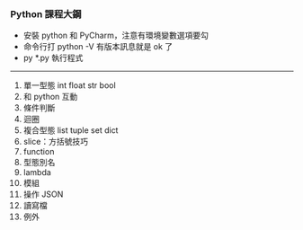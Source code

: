 ### Python 課程大鋼
+ 安裝 python 和 PyCharm，注意有環境變數選項要勾
+ 命令行打 python -V 有版本訊息就是 ok 了
+ py *.py 執行程式
---
1. 單一型態 int float str bool
2. 和 python 互動
3. 條件判斷
4. 迴圈
5. 複合型態 list tuple set dict
6. slice：方括號技巧
7. function
8. 型態別名
9. lambda
10. 模組
11. 操作 JSON
12. 讀寫檔
13. 例外